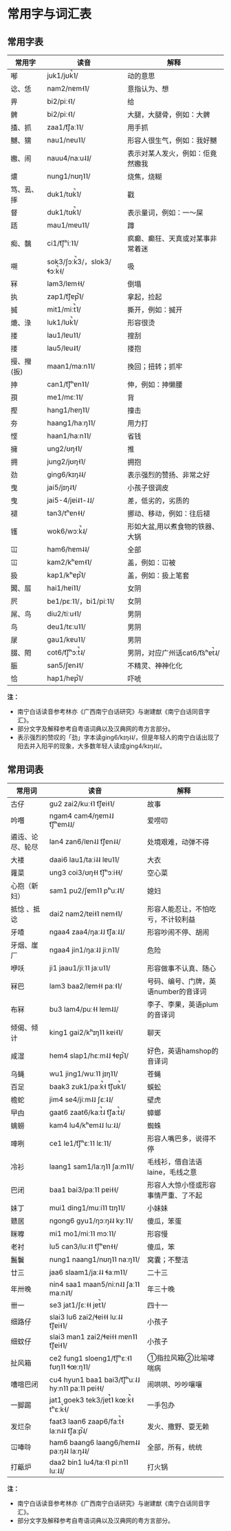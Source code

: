 # 常用字与词汇表

## 常用字表

常用字 |	读音 |	解释
---|---|---
喐 |	juk1/jʊk̚˥/ |	动的意思
谂、恁 |	nam2/nɐm˧˥/ |	意指认为、想
畀 |	bi2/piː˧˥/ |	给
髀 |	bi2/piː˧˥/ |	大腿，大腿骨，例如：大髀
揸、抓 |	zaa1/t͡ʃaː˥˥/ |	用手抓
嬲、獳 |	nau1/nɐu˥˥/ |	形容人很生气，例如：我好嬲
嫐、闹 |	nauu4/naːu˨˩/ |	表示对某人发火，例如：佢竟然嫐我
燶 |	nung1/nʊŋ˥˥/ |	烧焦，烧糊
笃、厾、㧻 |	duk1/tʊk̚˥/ |	戳
督 |	duk1/tʊk̚˥/ |	表示量词，例如：一～屎
踎 |	mau1/mɐu˥˥/ |	蹲
痴、黐 |	ci1/t͡ʃʰiː˥˥/ |	疯癫、癫狂、天真或对某事非常着迷
嗍 |	sok3/ʃɔːk̚3/，slok3/ɬɔːk̚˧/ |	吸
冧 |	lam3/lɐm˧˧/ |	倒塌
执 |	zap1/t͡ʃɐp̚˥/ |	拿起，捡起
搣 |	mit1/miːt̚˥/ |	撕开，例如：搣开
熝、淥 |	luk1/lʊk̚˥/ |	形容很烫
搂 |	lau1/lɐu˥˥/ |	搜刮
搂 |	lau5/lɐu˨˦/ |	搂抱
摱、𢺳(扳) |	maan1/maːn˥˥/ |	挽回；扭转；抓牢
抻 |	can1/t͡ʃʰɐn˥˥/ |	伸，例如：抻懒腰
孭 |	me1/mɛː˥˥/ |	背
摼 |	hang1/hɐŋ˥˥/ |	撞击
夯 |	haang1/haːŋ˥˥/ |	用力打
悭 |	haan1/haːn˥˥/ |	省钱
擁 |	ung2/ʊŋ˧˥/ |	推
拥 |	jung2/jʊŋ˧˥/ |	拥抱
劲 |	ging6/kɪŋ˨˨/ |	表示强烈的赞扬、非常之好
曳 |	jai5/jɪŋ˨˦/ |	小孩子很调皮
曳 |	jai5-4/jɐi˨˦-˨˩/ |	差，低劣的，劣质的
褪 |	tan3/tʰɐn˧˧/ |	挪动、移动，例如：往后褪
镬 |	wok6/wɔːk̚˨/ |	形如大盆,用以煮食物的铁器、大锅
冚 |	ham6/hɐm˨˨/ |	全部
冚 |	kam2/kʰɐm˧˥/ |	盖，例如：冚被
扱 |	kap1/kʰɐp̚˥/ |	盖，例如：扱上笔套
閪、㞓 |	hai1/hɐi˥˥/ |	女阴
屄 |	be1/pɛː˥˥/，bi1/piː˥˥/ |	女阴
屌、鸟 |	diu2/tiːu˧˥/ |	男阴
鸟 |	deu1/tɛːu˥˥/ |	男阴
㞗 |	gau1/kɐu˥˥/ |	男阴
腏、𨳍 |	cot6/t͡ʃʰɔːt̚˨/ |	男阴，对应广州话cat6/t͡sʰɐt̚˨/
脤 |	san5/ʃɐn˨˦/ |	不精灵、神神化化
恰 |	hap1/hɐp̚˥/ |	吓唬

**注：**
- 南宁白话读音参考林亦《广西南宁白话研究》与谢建猷《南宁白话同音字汇》。
- 部分文字及解释参考自粤语词典以及汉典网的粤方言部分。
- 表示强烈的赞叹的「劲」字本读ging6/kɪŋ˨˨/，但是年轻人的南宁白话出现了阳去并入阳平的现象，大多数年轻人读成ging4/kɪŋ˨˩/。


## 常用词表

常用词 |	读音 |	解释
---|---|---
古仔 |	gu2 zai2/kuː˧˥ t͡ʃɐi˧˥/ |	故事
吟噆 |	ngam4 cam4/ŋɐm˨˩ t͡ʃʰɐm˨˩/ |	爱唠叨
遴迍、论尽、轮尽 |	lan4 zan6/lɐn˨˩ t͡ʃɐn˨˨/ |	处境艰难，动弹不得
大褛 |	daai6 lau1/taːi˨˨ lɐu˥˥/ |	大衣
蕹菜 |	ung3 coi3/ʊŋ˧˧ t͡ʃʰɔːi˧˧/ |	空心菜
心抱（新妇） |	sam1 pu2/ʃɐm˥˥ pʰuː˨˦/ |	媳妇
抵惗 、抵谂 |	dai2 nam2/tɐi˧˥ nɐm˧˥/ |	形容人能忍让，不怕吃亏，不计较利益
牙喳 |	ngaa4 zaa4/ŋaː˨˩ t͡ʃaː˨˩/ |	形容吵闹不停、胡闹
牙烟、崖厂 |	ngaa4 jin1/ŋaː˨˩ jiːn˥˥/ |	危险
咿㕭 |	ji1 jaau1/jiː˥˥ jaːu˥˥/ |	形容做事不认真、随心
冧巴 |	lam3 baa2/lɐm˧˧ paː˧˥/ |	号码、编号、门牌，英语number的音译词
布冧 |	bu3 lam4/puː˧˧ lɐm˨˩/ |	李子、李果，英语plum的音译词
倾偈、倾计 |	king1 gai2/kʰɪŋ˥˥ kɐi˧˥/ |	聊天
咸湿 |	hem4 slap1/hɛːm˨˩ ɬɐp̚˥/ |	好色，英语hamshop的音译词
乌蝇 |	wu1 jing1/wuː˥˥ jɪŋ˥˥/ |	苍蝇
百足 |	baak3 zuk1/paːk̚˧ t͡ʃʊk̚˥/ |	蜈蚣
檐蛇 |	jim4 se4/jiːm˨˩ ʃɛː˨˩/ |	壁虎
曱甴 |	gaat6 zaat6/kaːt̚˨ t͡ʃaːt̚˨/ |	蟑螂
蠄蟧 |	kam4 lu4/kʰɐm˨˩ luː˨˩/ |	蜘蛛
唓咧 |	ce1 le1/t͡ʃʰɛː˥˥ lɛː˥˥/ |	形容人嘴巴多，说得不停
冷衫 |	laang1 sam1/laːŋ˥˥ ʃaːm˥˥/ |	毛线衫，借自法语laine，毛线之意
巴闭 |	baa1 bai3/paː˥˥ pɐi˧˧/ |	形容人大惊小怪或形容事情严重、了不起
妹丁 |	mui1 ding1/muːi˥˥ tɪŋ˥˥/ |	小妹妹
戆居 |	ngong6 gyu1/ŋɔːŋ˨˨ kyː˥˥/ |	傻瓜，笨蛋
眯嚤 |	mi1 mo1/miː˥˥ mɔː˥˥/ |	形容慢
老衬 |	lu5 can3/luː˨˦ t͡ʃʰɐn˧˧/ |	傻瓜，笨
鬞鬤 |	nung1 naang1/nʊŋ˥˥ naːŋ˥˥/ |	窝囊；不整洁
廿三 |	jaa6 slaam1/jaː˨˨ ɬaːm˥˥/ |	二十三
年卅晚 |	nin4 saa1 maan5/niːn˨˩ ʃaː˥˥ maːn˨˦/ |	年三十晚
卌一 |	se3 jat1/ʃɛː˧˧ jɐt̚˥/ |	四十一
细路仔 |	slai3 lu6 zai2/ɬɐi˧˧ luː˨˨ t͡ʃɐi˧˥/ |	小孩子
细蚊仔 |	slai3 man1 zai2/ɬɐi˧˧ mɐn˥˥ t͡ʃɐi˧˥/ |	小孩子
扯风箱 |	ce2 fung1 sloeng1/t͡ʃʰɛː˧˥ fʊŋ˥˥ ɬœːŋ˥˥/ |	①指拉风箱②比喻哮喘病
嘈喧巴闭 |	cu4 hyun1 baa1 bai3/t͡ʃʰuː˨˩ hyːn˥˥ paː˥˥ pɐi˧˧/ |	闹哄哄、吵吵嚷嚷
一脚踢 |	jat1 goek3 tek3/jɐt̚˥ kœːk̚˧ tʰɛːk̚˧/ |	一手包办
发烂杂 |	faat3 laan6 zaap6/faːt̚˧ laːn˨˨ t͡ʃaːp̚˨/ |	发火、撒野、耍无赖
冚唪唥 |	ham6 baang6 laang6/hɐm˨˨ paːŋ˨˨ laːŋ˨˨/ |	全部，所有，统统
打甂炉 |	daa2 bin1 lu4/taː˧˥ piːn˥˥ luː˨˩/ |	打火锅


**注：**
- 南宁白话读音参考林亦《广西南宁白话研究》与谢建猷《南宁白话同音字汇》。
- 部分文字及解释参考自粤语词典以及汉典网的粤方言部分。